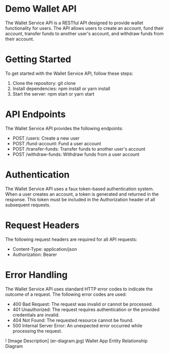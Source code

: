 
# Demo Wallet API
The Wallet Service API is a RESTful API designed to provide wallet functionality for users. The API allows users to create an account, fund their account, transfer funds to another user's account, and withdraw funds from their account.

# Getting Started
To get started with the Wallet Service API, follow these steps:
1. Clone the repository: git clone 
2. Install dependencies: npm install or yarn install
3. Start the server: npm start or yarn start

# API Endpoints
The Wallet Service API provides the following endpoints:

- POST /users: Create a new user
- POST /fund-account: Fund a user account
- POST /transfer-funds: Transfer funds to another user's account
- POST /withdraw-funds: Withdraw funds from a user account

# Authentication
The Wallet Service API uses a faux token-based authentication system. When a user creates an account, a token is generated and returned in the response. This token must be included in the Authorization header of all subsequent requests.

# Request Headers
The following request headers are required for all API requests:

- Content-Type: application/json
- Authorization: Bearer <token>

# Error Handling
The Wallet Service API uses standard HTTP error codes to indicate the outcome of a request. The following error codes are used:

- 400 Bad Request: The request was invalid or cannot be processed.
- 401 Unauthorized: The request requires authentication or the provided credentials are invalid.
- 404 Not Found: The requested resource cannot be found.
- 500 Internal Server Error: An unexpected error occurred while processing the request.


! [Image Description] (er-diagram.jpg)
Wallet App Entity Relationship Diagram 

